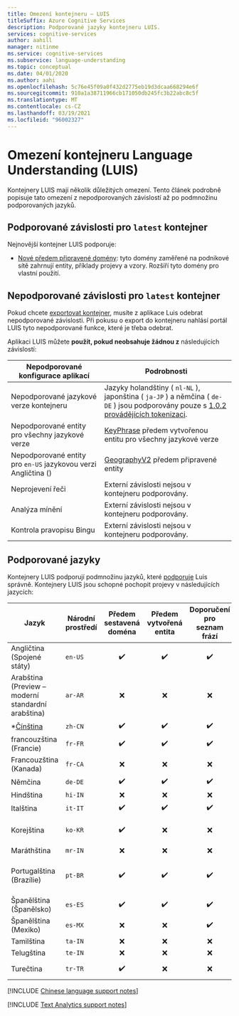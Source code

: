 ```yaml
---
title: Omezení kontejneru – LUIS
titleSuffix: Azure Cognitive Services
description: Podporované jazyky kontejneru LUIS.
services: cognitive-services
author: aahill
manager: nitinme
ms.service: cognitive-services
ms.subservice: language-understanding
ms.topic: conceptual
ms.date: 04/01/2020
ms.author: aahi
ms.openlocfilehash: 5c76e45f09a0f432d2775eb19d3dcaa668294e6f
ms.sourcegitcommit: 910a1a38711966cb171050db245fc3b22abc8c5f
ms.translationtype: MT
ms.contentlocale: cs-CZ
ms.lasthandoff: 03/19/2021
ms.locfileid: "96002327"
---
```

# <a name="language-understanding-luis-container-limitations"></a>Omezení kontejneru Language Understanding (LUIS)

Kontejnery LUIS mají několik důležitých omezení. Tento článek podrobně popisuje tato omezení z nepodporovaných závislostí až po podmnožinu podporovaných jazyků.

## <a name="supported-dependencies-for-latest-container"></a>Podporované závislosti pro `latest` kontejner

Nejnovější kontejner LUIS podporuje:

* [Nové předem připravené domény](luis-reference-prebuilt-domains.md): tyto domény zaměřené na podnikové sítě zahrnují entity, příklady projevy a vzory. Rozšíří tyto domény pro vlastní použití.

## <a name="unsupported-dependencies-for-latest-container"></a>Nepodporované závislosti pro `latest` kontejner

Pokud chcete [exportovat kontejner](luis-container-howto.md#export-packaged-app-from-luis), musíte z aplikace Luis odebrat nepodporované závislosti. Při pokusu o export do kontejneru nahlásí portál LUIS tyto nepodporované funkce, které je třeba odebrat.

Aplikaci LUIS můžete **použít, pokud neobsahuje žádnou z** následujících závislostí:

Nepodporované konfigurace aplikací|Podrobnosti|
|--|--|
|Nepodporované jazykové verze kontejneru| Jazyky holandštiny ( `nl-NL` ), japonština ( `ja-JP` ) a němčina ( `de-DE` ) jsou podporovány pouze s [1.0.2 provádějících tokenizaci](luis-language-support.md#custom-tokenizer-versions).|
|Nepodporované entity pro všechny jazykové verze|[KeyPhrase](luis-reference-prebuilt-keyphrase.md) předem vytvořenou entitu pro všechny jazykové verze|
|Nepodporované entity pro `en-US` jazykovou verzi Angličtina ()|[GeographyV2](luis-reference-prebuilt-geographyV2.md) předem připravené entity|
|Neprojevení řeči|Externí závislosti nejsou v kontejneru podporovány.|
|Analýza mínění|Externí závislosti nejsou v kontejneru podporovány.|
|Kontrola pravopisu Bingu|Externí závislosti nejsou v kontejneru podporovány.|

## <a name="languages-supported"></a>Podporované jazyky

Kontejnery LUIS podporují podmnožinu jazyků, které [podporuje](luis-language-support.md#languages-supported) Luis správně. Kontejnery LUIS jsou schopné pochopit projevy v následujících jazycích:

| Jazyk | Národní prostředí | Předem sestavená doména | Předem vytvořená entita | Doporučení pro seznam frází | **[Analýza textu](../text-analytics/language-support.md)<br>(Mínění a<br>Klíčov|
|--|--|:--:|:--:|:--:|:--:|
| Angličtina (Spojené státy) | `en-US` | ✔️ | ✔️ | ✔️ | ✔️ |
| Arabština (Preview – moderní standardní arabština) |`ar-AR`|❌|❌|❌|❌|
| *[Čínština](#chinese-support-notes) |`zh-CN` | ✔️ | ✔️ | ✔️ | ❌ |
| francouzština (Francie) |`fr-FR` | ✔️ | ✔️ | ✔️ | ✔️ |
| Francouzština (Kanada) |`fr-CA` | ❌ | ❌ | ❌ | ✔️ |
| Němčina |`de-DE` | ✔️ | ✔️ | ✔️ | ✔️ |
| Hindština | `hi-IN`| ❌ | ❌ | ❌ | ❌ |
| Italština |`it-IT` | ✔️ | ✔️ | ✔️ | ✔️ |
| Korejština |`ko-KR` | ✔️ | ❌ | ❌ | Jenom *klíčová fráze* |
| Maráthština | `mr-IN`|❌|❌|❌|❌|
| Portugalština (Brazílie) |`pt-BR` | ✔️ | ✔️ | ✔️ | Ne všechny dílčí kultury |
| Španělština (Španělsko) |`es-ES` | ✔️ | ✔️ |✔️|✔️|
| Španělština (Mexiko)|`es-MX` | ❌ | ❌ |✔️|✔️|
| Tamilština | `ta-IN`|❌|❌|❌|❌|
| Telugština | `te-IN`|❌|❌|❌|❌|
| Turečtina | `tr-TR` |✔️| ❌ | ❌ | Jenom *mínění* |

[!INCLUDE [Chinese language support notes](includes/chinese-language-support-notes.md)]

[!INCLUDE [Text Analytics support notes](includes/text-analytics-support-notes.md)]
